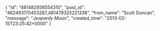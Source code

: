  {
   "id": "481482938554310",
   "post_id": "462493170453287_481479325221338",
   "from_name": "Scott Duncan",
   "message": "*Jeopardy Music*",
   "created_time": "2013-02-15T23:25:42+0000"
 }

